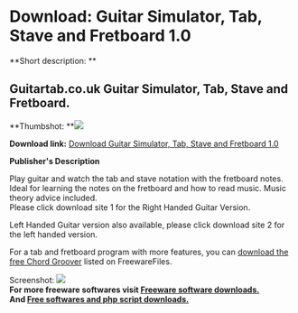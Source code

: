# Download: Guitar Simulator, Tab, Stave and Fretboard 1.0

**Short description: **

## Guitartab.co.uk Guitar Simulator, Tab, Stave and Fretboard.

  
**Thumbshot: **![](http://www.freewarefiles.com/screenshot/GuitarSynthScreen_md.gif)   
  
**Download link:** [Download Guitar Simulator, Tab, Stave and Fretboard 1.0](http://freesoftwares.boysofts.com/Guitar-Simulator-Tab-Stave-And-Fretboard_program_14415.html)  
  

**Publisher's Description**  
  

Play guitar and watch the tab and stave notation with the fretboard notes.
Ideal for learning the notes on the fretboard and how to read music. Music
theory advice included.  
Please click download site 1 for the Right Handed Guitar Version.  
  
Left Handed Guitar version also available, please click download site 2 for
the left handed version.  
  
For a tab and fretboard program with more features, you can [download the free
Chord Groover](http://www.freewarefiles.com/program_16_167_19791.html) listed
on FreewareFiles.

  
  
Screenshot: ![](http://www.freewarefiles.com/screenshot/GuitarSynthScreen.gif)  
**For more freeware softwares visit [Freeware software downloads.](http://freesoftwares.boysofts.com/)**   
**And [Free softwares and php script downloads.](http://www.boysofts.com/)**

